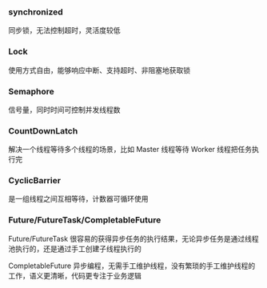 ### synchronized

同步锁，无法控制超时，灵活度较低



### Lock

使用方式自由，能够响应中断、支持超时、非阻塞地获取锁



### Semaphore

信号量，同时时间可控制并发线程数



### CountDownLatch

解决一个线程等待多个线程的场景，比如 Master 线程等待 Worker 线程把任务执行完



### CyclicBarrier

是一组线程之间互相等待，计数器可循环使用



### Future/FutureTask/CompletableFuture

Future/FutureTask 很容易的获得异步任务的执行结果，无论异步任务是通过线程池执行的，还是通过手工创建子线程执行的

CompletableFuture  异步编程，无需手工维护线程，没有繁琐的手工维护线程的工作，语义更清晰，代码更专注于业务逻辑

